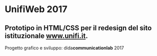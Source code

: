 # UnifiWeb 2017

## Prototipo in HTML/CSS per il redesign del sito istituzionale www.unifi.it.


Progetto grafico e sviluppo: dida**communicationlab** 2017
